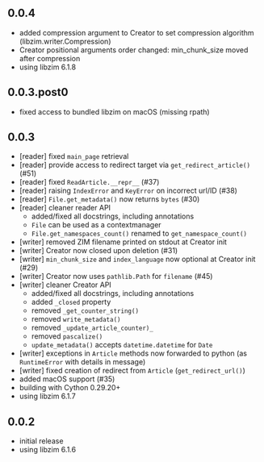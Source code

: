 ## 0.0.4

* added compression argument to Creator to set compression algorithm (libzim.writer.Compression)
* Creator positional arguments order changed: min_chunk_size moved after compression
* using libzim 6.1.8

## 0.0.3.post0

* fixed access to bundled libzim on macOS (missing rpath)

## 0.0.3

* [reader] fixed `main_page` retrieval
* [reader] provide access to redirect target via `get_redirect_article()` (#51)
* [reader] fixed `ReadArticle.__repr__` (#37)
* [reader] raising `IndexError` and `KeyError` on incorrect url/ID (#38)
* [reader] `File.get_metadata()` now returns `bytes` (#30)
* [reader] cleaner reader API
  * added/fixed all docstrings, including annotations
  * `File` can be used as a contextmanager
  * `File.get_namespaces_count()` renamed to `get_namespace_count()`
* [writer] removed ZIM filename printed on stdout at Creator init
* [writer] Creator now closed upon deletion (#31)
* [writer] `min_chunk_size` and `index_language` now optional at Creator init (#29)
* [writer] Creator now uses `pathlib.Path` for `filename` (#45)
* [writer] cleaner Creator API
  * added/fixed all docstrings, including annotations
  * added `_closed` property
  * removed `_get_counter_string()`
  * removed `write_metadata()`
  * removed `_update_article_counter)_`
  * removed `pascalize()`
  * `update_metadata()` accepts `datetime.datetime` for `Date`
* [writer] exceptions in `Article` methods now forwarded to python (as `RuntimeError` with details in message)
* [writer] fixed creation of redirect from `Article` (`get_redirect_url()`)
* added macOS support (#35)
* building with Cython 0.29.20+
* using libzim 6.1.7

## 0.0.2

* initial release
* using libzim 6.1.6
